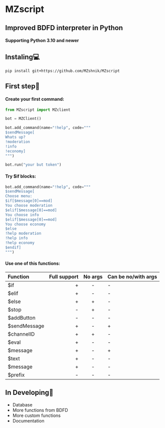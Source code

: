 # MZscript
## Improved BDFD interpreter in Python
#### Supporting Python 3.10 and newer
## Instaling💻
```
pip install git+https://github.com/MZshnik/MZscript
```

## First step🎉
#### Create your first command:
```py
from MZscript import MZclient

bot = MZClient()

bot.add_command(name="!help", code="""
$sendMessage[
Whats up?
!moderation
!info
!economy]
""")

bot.run("your but token")
```
#### Try $if blocks:
```py
bot.add_command(name="!help", code="""
$sendMessage[
Choose menu:
$if[$message[0]==mod]
You choose moderation
$elif[$message[0]==mod]
You choose info
$elif[$message[0]==mod]
You choose economy
$else
!help moderation
!help info
!help economy
$endif]
""")
```

#### Use one of this functions:
| Function        | Full support | No args | Can be no/with args |
| :-------------- |------------: | :-: | :- |
|$if|+|-|-
|$elif|+|-|-
|$else|+|+|-
|$stop|-|+|-
|$addButton|-|-|-
|$sendMessage|+|-|+
|$channelID|+|+|-
|$eval|+|-|-
|$message|+|-|+
|$text|+|-|-
|$message|+|-|-
|$prefix|-|-|-
## In Developing🔨
- Database
- More functions from BDFD
- More custom functions
- Documentation
<!-- ## In the Future🚀 -->
